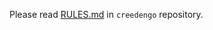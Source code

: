 Please read [RULES.md](https://github.com/green-code-initiative/creedengo/blob/main/RULES.md) in `creedengo` repository.
